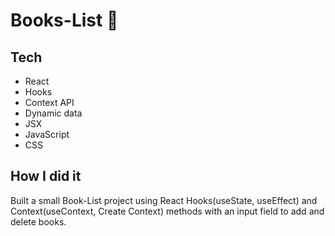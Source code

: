 # Books-List 💌

## Tech

- React
- Hooks
- Context API
- Dynamic data
- JSX
- JavaScript
- CSS
              

## How I did it

Built a small Book-List project using React Hooks(useState, useEffect) and Context(useContext, Create Context) methods with an input field to add and delete books.
